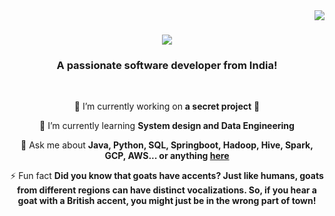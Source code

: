 <img align="right" src="https://visitor-badge.laobi.icu/badge?page_id=venvVarun.venvVarun" />

<h1 align="center">
    <img src="https://readme-typing-svg.herokuapp.com/?font=Righteous&size=35&center=true&vCenter=true&width=500&height=70&duration=4000&lines=Hi+There!+👋;+I'm+Varun+:);" />
</h1>

<h3 align="center">A passionate software developer from India!</h3>

<br/>

<div align="center">
 
🔭 I’m currently working on **a secret project** 🤫
 
 🌱 I’m currently learning **System design and Data Engineering**

💬 Ask me about **Java, Python, SQL, Springboot, Hadoop, Hive, Spark, GCP, AWS... or anything [here](https://github.com/venvVarun/venvVarun/issues)**

⚡ Fun fact **Did you know that goats have accents? Just like humans, goats from different regions can have distinct vocalizations. So, if you hear a goat with a British accent, you might just be in the wrong part of town!**
 </div>

<!---
venvVarun/venvVarun is a ✨ special ✨ repository because its `README.md` (this file) appears on your GitHub profile.
You can click the Preview link to take a look at your changes.
--->
